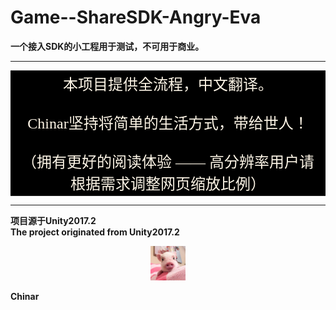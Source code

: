 # Game--ShareSDK-Angry-Eva
**一个接入SDK的小工程用于测试，不可用于商业。**

----------
<table><tr><td bgcolor= #000000>
<center><font face="微软雅黑" color=#FDF5E6 size=5>本项目提供全流程，中文翻译。<br><br>Chinar坚持将简单的生活方式，带给世人！<br><br>（拥有更好的阅读体验 —— 高分辨率用户请根据需求调整网页缩放比例）
</font>
</td></tr></table>

----------

**项目源于Unity2017.2**
**<br>The project originated from Unity2017.2**


<center>
<img src="https://github.com/ChinarG/TUTORIAL--Costume-Change/blob/master/zhutouChinar.jpg?raw=true" width="11%" height="11%" $ $ />
</center>

**Chinar**
